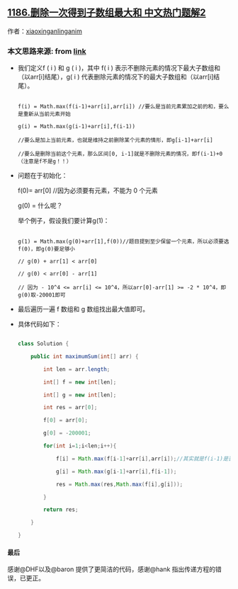 ## [1186.删除一次得到子数组最大和 中文热门题解2](https://leetcode.cn/problems/maximum-subarray-sum-with-one-deletion/solutions/100000/bi-jiao-tong-su-yi-dong-de-dp-by-xiaoxinganlingani)

作者：[xiaoxinganlinganim](https://leetcode.cn/u/xiaoxinganlinganim)

### 本文思路来源: from [link](https://***.com/file_system/file/content/whole/index/content/5466) 

- 我们定义f ( i ) 和 g ( i )，其中 f( i ) 表示不删除元素的情况下最大子数组和（以arr[i]结尾），g( i ) 代表删除元素的情况下的最大子数组和（以arr[i]结尾）。

    ```
    f(i) = Math.max(f(i-1)+arr[i],arr[i]) //要么是当前元素累加之前的和，要么是重新从当前元素开始
    g(i) = Math.max(g(i-1)+arr[i],f(i-1)) 
    //要么是加上当前元素，也就是维持之前删除某个元素的情形，即g[i-1]+arr[i]
    //要么是删除当前这个元素，那么区间[0, i-1]就是不删除元素的情况，即f(i-1)+0（注意是f不是g！！）
    ```

- 问题在于初始化：

    f(0)= arr[0] //因为必须要有元素，不能为 0 个元素

    g(0) = 什么呢？

    举个例子，假设我们要计算g(1)：

    ```
    g(1) = Math.max(g(0)+arr[1],f(0))//题目提到至少保留一个元素，所以必须要选f(0)，即g(0)要足够小
    // g(0) + arr[1] < arr[0]
    // g(0) < arr[0] - arr[1]
    // 因为 - 10^4 <= arr[i] <= 10^4，所以arr[0]-arr[1] >= -2 * 10^4，即g(0)取-20001即可
    ```

- 最后遍历一遍 f 数组和 g 数组找出最大值即可。

- 具体代码如下：

  ```java
  class Solution {
      public int maximumSum(int[] arr) {
          int len = arr.length;
          int[] f = new int[len];
          int[] g = new int[len];
          int res = arr[0]; 
          f[0] = arr[0];
          g[0] = -200001;
          for(int i=1;i<len;i++){
              f[i] = Math.max(f[i-1]+arr[i],arr[i]);//其实就是f(i-1)是否<0
              g[i] = Math.max(g[i-1]+arr[i],f[i-1]);
              res = Math.max(res,Math.max(f[i],g[i]));
          }
          return res;
      }
  }
  ```

#### 最后
感谢@DHF以及@baron 提供了更简洁的代码，感谢@hank 指出传递方程的错误，已更正。